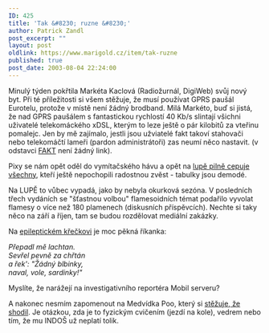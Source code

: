 ```yaml
---
ID: 425
title: 'Tak &#8230; ruzne &#8230;'
author: Patrick Zandl
post_excerpt: ""
layout: post
oldlink: https://www.marigold.cz/item/tak-ruzne
published: true
post_date: 2003-08-04 22:24:00
---
```

<p>
Minulý týden pokřtila Markéta Kaclová (Radiožurnál, DigiWeb) svůj nový byt. Při té příležitosti si všem stěžuje, že musí používat GPRS paušál Eurotelu, protože v místě není žádný brodband. Milá Markéto, buď si jistá, že nad&#160;GPRS paušálem&#160;s fantastickou rychlostí 40 Kb/s slintají všichni uživatelé telekomáckého xDSL, kterým to leze ještě o pár kilobitů za vteřinu pomalejc. Jen by mě zajímalo, jestli jsou užviatelé fakt takoví stahovači nebo telekomáčtí lameři (pardon administrátoři) zas neumí něco nastavit. (v odstavci <U>FAKT</U> není žádný link).</p>

<p>
Pixy se nám opět oděl do vymítačského hávu a opět na <A href="http://www.lupa.cz/clanek.php3?show=2953">lupě pilně cepuje všechny</A>, kteří ještě nepochopili radostnou zvěst - tabulky jsou demodé.</p>

<p>
Na LUPĚ to vůbec vypadá, jako by nebyla okurková sezóna. V posledních třech vydáních se "šťastnou volbou" flamesoidních témat podařilo vyvolat flamesy o více než 180 plamenech (diskusních příspěvcích). Nechte si taky něco na září a říjen, tam se budou rozdělovat mediální zakázky.</p>

<p>
Na <A href="http://blog.lide.cz/epileptickykrecek">epileptickém křečkovi</A> je moc pěkná říkanka:</p>

<p>
<EM>Přepadl mě lachtan.<BR>Sevřel pevně za chřtán<BR>a řek': "Žádný blbinky,<BR>naval, vole, sardinky!"</EM> </p>

<p>
Myslíte, že narážejí na investigativního reportéra Mobil serveru?</p>

<p>
A nakonec nesmím zapomenout na Medvídka Poo, který si <A href="http://www.pooh.cz/a.asp?a=2005660&amp;db=">stěžuje, že shodil</A>. Je otázkou, zda je to fyzickým cvičením (jezdí na kole), vedrem&#160;nebo tím, že mu INDOŠ už neplatí tolik.&#160;</p>
